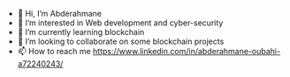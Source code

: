 - 👋 Hi, I’m Abderahmane
- 👀 I’m interested in Web development and cyber-security
- 🌱 I’m currently learning blockchain
- 💞️ I’m looking to collaborate on some blockchain projects
- 📫 How to reach me https://www.linkedin.com/in/abderahmane-oubahi-a72240243/

<!---
Abderahmane5d/Abderahmane5d is a ✨ special ✨ repository because its `README.md` (this file) appears on your GitHub profile.
You can click the Preview link to take a look at your changes.
--->
